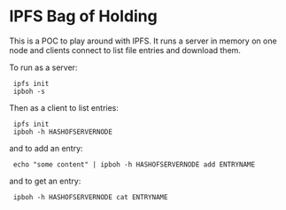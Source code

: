 
IPFS Bag of Holding
===================

This is a POC to play around with IPFS. It runs a server in memory on one node and clients connect to list file entries and download them.

To run as a server:
```
 ipfs init
 ipboh -s
```

Then as a client to list entries:
```
 ipfs init
 ipboh -h HASHOFSERVERNODE
```

and to add an entry:
```
 echo "some content" | ipboh -h HASHOFSERVERNODE add ENTRYNAME
```

and to get an entry:
```
 ipboh -h HASHOFSERVERNODE cat ENTRYNAME
```


